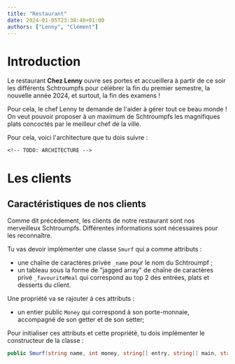 ```yaml
---
title: "Restaurant"
date: 2024-01-05T23:38:48+01:00
authors: ["Lenny", "Clément"]
---
```


# Introduction

Le restaurant **Chez Lenny** ouvre ses portes et accueillera à partir de ce soir
les différents Schtroumpfs pour célébrer la fin du premier semestre, la nouvelle
année 2024, et surtout, la fin des examens !

Pour cela, le chef Lenny te demande de l'aider à gérer tout ce beau monde !
On veut pouvoir proposer à un maximum de Schtroumpfs les magnifiques plats
concoctés par le meilleur chef de la ville.

Pour cela, voici l'architecture que tu dois suivre :

```
<!-- TODO: ARCHITECTURE -->
```

# Les clients

## Caractéristiques de nos clients

Comme dit précédement, les clients de notre restaurant sont nos merveilleux
Schtroumpfs. Différentes informations sont nécessaires pour les reconnaître.

Tu vas devoir implémenter une classe `Smurf` qui a comme attributs :

- une chaîne de caractères privée `_name` pour le nom du Schtroumpf ;
- un tableau sous la forme de "jagged array" de chaîne de caractères privé
  `_favouriteMeal` qui correspond au top 2 des entrées, plats et desserts du
  client.

Une propriété va se rajouter à ces attributs :
- un entier public `Money` qui correspond à son porte-monnaie, accompagné de son
  getter et de son setter;

Pour initialiser ces attributs et cette propriété, tu dois implémenter le
constructeur de la classe :

```csharp
public Smurf(string name, int money, string[] entry, string[] main, string[] dessert);
```
